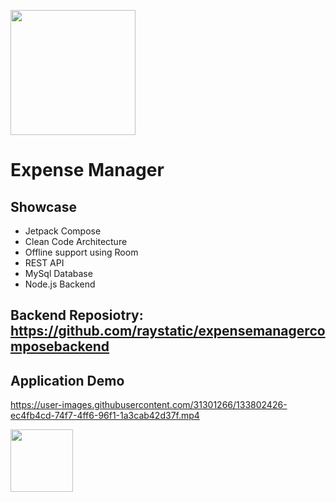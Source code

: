 <img src="https://user-images.githubusercontent.com/31301266/133801702-013b2d62-a994-40d1-8749-6b07a771515d.png" width="200" height="200"></img>
# Expense Manager

## Showcase
* Jetpack Compose
* Clean Code Architecture
* Offline support using Room
* REST API
* MySql Database
* Node.js Backend

## Backend Reposiotry: https://github.com/raystatic/expensemanagercomposebackend

## Application Demo
https://user-images.githubusercontent.com/31301266/133802426-ec4fb4cd-74f7-4ff6-96f1-1a3cab42d37f.mp4

[<img src="https://user-images.githubusercontent.com/31301266/133806115-18a49196-12a4-406d-bae4-04fc35cc0110.png" height="100">](https://play.google.com/store/apps/details?id=com.raystatic.expensemanagercompose)

